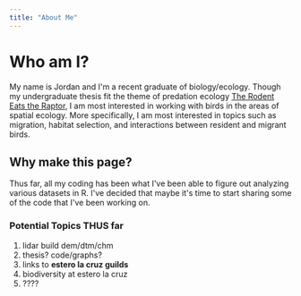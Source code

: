 ```yaml
---
title: "About Me"
---
```

# Who am I?

My name is Jordan and I'm a recent graduate of biology/ecology. Though my undergraduate thesis fit the theme of predation ecology [The Rodent Eats the Raptor](https://digitalccbeta.coloradocollege.edu/pid/coccc:31273 "My Thesis!"), I am most interested in working with birds in the areas of spatial ecology. More specifically, I am most interested in topics such as migration, habitat selection, and interactions between resident and migrant birds.

## Why make this page?

Thus far, all my coding has been what I've been able to figure out analyzing various datasets in R. I've decided that maybe it's time to start sharing some of the code that I've been working on. 

### Potential Topics THUS far

1. lidar build dem/dtm/chm
2. thesis? code/graphs?
3. links to **estero la cruz guilds**
4. biodiversity at estero la cruz
5. ????
